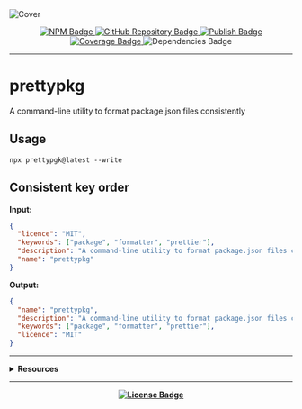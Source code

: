 <img src="https://repository-images.githubusercontent.com/903297410/ebad93f8-ebe6-4620-991a-2d9af5c510a6" alt="Cover" />

<p align="center">
  <a href="https://npmjs.com/package/prettypkg/" target="_blank" alt="NPM">
    <img src="https://img.shields.io/npm/v/prettypkg.svg" alt="NPM Badge" />
  </a>

  <a href="https://github.com/rdarida/prettypkg" target="_blank" alt="GitHub Repository">
    <img src="https://img.shields.io/badge/-repository-222222?style=flat&logo=github" alt="GitHub Repository Badge" />
  </a>

  <a href="https://github.com/rdarida/prettypkg/actions/workflows/publish.yml" target="_blank" alt="GitHub Actions">
    <img src="https://github.com/rdarida/prettypkg/actions/workflows/publish.yml/badge.svg" alt="Publish Badge" />
  </a>

  <a href="https://sonarcloud.io/dashboard?id=rdarida_prettypkg" target="_blank" alt="SonarCloud">
    <img src="https://sonarcloud.io/api/project_badges/measure?project=rdarida_prettypkg&metric=coverage" alt="Coverage Badge" />
  </a>

  <img src="https://img.shields.io/librariesio/release/npm/prettypkg" alt="Dependencies Badge" />
</p>
<hr>

# prettypkg
A command-line utility to format package.json files consistently

## Usage
```
npx prettypgk@latest --write
```

## Consistent key order

**Input:**
```json
{
  "licence": "MIT",
  "keywords": ["package", "formatter", "prettier"],
  "description": "A command-line utility to format package.json files consistently",
  "name": "prettypkg"
}
```

**Output:**
```json
{
  "name": "prettypkg",
  "description": "A command-line utility to format package.json files consistently",
  "keywords": ["package", "formatter", "prettier"],
  "licence": "MIT"
}
```

<hr>

<details>
  <summary>
    <strong>Resources<strong>
  </summary>

- [Documentation](https://rdarida.github.io/prettypkg/)
</details>
<hr>

<p align="center">
  <a href="LICENSE" target="_blank" alt="License">
    <img src="https://img.shields.io/badge/license-MIT-green" alt="License Badge" />
  </a>
</p>
